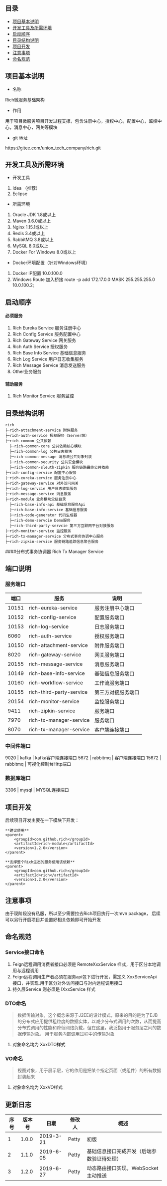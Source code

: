 ## 目录

- [项目基本说明](#项目基本说明)
- [开发工具及所需环境](#开发工具及所需环境)
- [启动顺序](#启动顺序)
- [目录结构说明](#目录结构说明)
- [项目开发](#项目开发)
- [注意事项](#注意事项)
- [命名规范](#命名规范)

## 项目基本说明

- 名称

Rich微服务基础架构

- 作用

用于项目微服务项目开发过程支撑，包含注册中心，授权中心，配置中心，监控中心，消息中心，网关等模块
 
- git 地址

https://gitee.com/union_tech_company/rich.git

## 开发工具及所需环境

- 开发工具

1. Idea （推荐）
2. Eclipse

- 所需环境

1. Oracle JDK 1.8或以上
2. Maven 3.6.0或以上
3. Nginx 1.15.1或以上
4. Redis 3.4或以上
5. RabbitMQ 3.8或以上
5. MySQL 8.0或以上
6. Docker For Windows 8.0或以上

- Docker环境配置（针对Windows环境）
1. Docker IP配置 10.0.100.0
2. Windows Route 加入桥接 route -p add 172.17.0.0 MASK 255.255.255.0 10.0.100.2;

## 启动顺序
#### 必须服务
1. Rich Eureka Service 服务注册中心
2. Rich Config Service 服务配置中心
2. Rich Gateway Service 网关服务
3. Rich Auth Service 授权服务
4. Rich Base Info Service 基础信息服务
5. Rich Log Service 用户日志收集服务
6. Rich Message Service 消息发送服务
7. Other业务服务
#### 辅助服务
1. Rich Monitor Service 服务监控

## 目录结构说明

```
rich
├─rich-attachment-service 附件服务
├─rich-auth-service 授权服务（Server端）
├─rich-common 公共依赖
  ├─rich-common-core 公共依赖核心模块
  ├─rich-common-log 公共日志模块
  ├─rich-common-message 消息流公共对象封装
  ├─rich-common-security 公共安全模块
  ├─rich-common-sleuth-zipkin 服务链路最终公共依赖
├─rich-config-service 配置中心服务
├─rich-eureka-service 服务注册中心
├─rich-gateway-service 对外访问网关
├─rich-log-servcie 用户日志收集服务
├─rich-message-service 消息服务
├─rich-module 业务模块父级目录
  ├─rich-base-info-api 基础信息服务Api
  ├─rich-base-info-service 基础信息服务
  ├─rich-code-generator 代码生成器
  ├─rich-demo-servcie Demo服务
  ├─rich-third-party-servcie 第三方互联网平台对接服务
├─rich-monitor-service 监控服务
├─rich-tx-manager-service 分布式事务协调中心服务
├─rich-zipkin-service 服务链路追踪信息聚合服务
```

####分布式事务协调器
Rich Tx Manager Service

## 端口说明

### 服务端口

端口  | 服务  | 说明
--- | ---  | --- 
10151 | rich-eureka-service | 服务注册中心端口
10152 | rich-config-service | 配置服务端口
10153 | rich-log-service | 日志服务端口
6060 | rich-auth-service | 授权服务端口
10150 | rich-attachment-service | 附件服务端口
8020 | rich-gateway-service | 网关服务端口
20155 | rich-message-service | 消息服务端口
10149 | rich-base-info-service | 基础信息服务端口
10160 | rich-workflow-service | 工作流服务端口
10155 | rich-third-party-service | 第三方对接服务端口
20154 | rich-monitor-service | 监控服务端口
9411 | rich-zipkin-service | 服务端口
7970 | rich-tx-manager-service | 服务端口
8070 | rich-tx-manager-service | 客户端连接端口

### 中间件端口
9020 | kafka | kafka客户端连接端口
5672 | rabbitmq | 客户端连接端口
15672 | rabbitmq | 可视化控制台Http端口

### 数据库端口
3306 | mysql | MYSQL连接端口

## 项目开发
后续项目开发主要在一下模块下开发：
~~~
**建议使用**
<parent>
    <groupId>com.github.rich</groupId>
    <artifactId>rich-module</artifactId>
    <version>1.2.0</version>
</parent>

**支撑整个Rich生态的服务使用该依赖**
<parent>
    <groupId>com.github.rich</groupId>
    <artifactId>rich</artifactId>
    <version>1.2.0</version>
</parent>
~~~

## 注意事项
由于现阶段没有私服，所以至少需要拉去Rich项目执行一次mvn package，
后续可以另行开启项目并设置好相关依赖即可开始开发

## 命名规范
### Service接口命名
1. Feign远程调用消费者接口必须是 RemoteXxxService 样式，用于区分本地调用与远程调用
2. Feign远程调用生产者必须在服务api包下进行开发，需定义 XxxServiceApi 接口，并实现.用于区分对外访问接口与对内远程调用接口
3. 持久层Service 则必须是 IXxxService 样式
### DTO命名
> 数据传输对象，这个概念来源于J2EE的设计模式，原来的目的是为了EJB的分布式应用提供粗粒度的数据实体，以减少分布式调用的次数，从而提高分布式调用的性能和降低网络负载，但在这里，我泛指用于服务层之间的数据传输对象。
用于服务内部调用过程中的传输对象
1. 对象命名均为 XxxDTO样式
### VO命名
> 视图对象，用于展示层，它的作用是把某个指定页面（或组件）的所有数据封装起来
1. 对象命名均为 XxxVO样式

## 更新日志

序号  | 版本号 | 日期 | 修改人 | 概述
--- | --- | --- | --- | ---
1 | 1.0.0 | 2019-3-21 | Petty | 初版
2 | 1.1.0 | 2019-6-05 | Petty | 基础信息接口完成开发（后端参数验证待处理）
3 | 1.2.0 | 2019-6-27 | Petty | 动态路由接口实现，WebSocket主动推送




